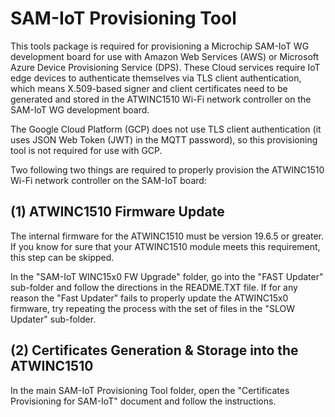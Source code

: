 # SAM-IoT Provisioning Tool

This tools package is required for provisioning a Microchip SAM-IoT WG development board for use with Amazon Web Services (AWS) or Microsoft Azure Device Provisioning Service (DPS).  These Cloud services require IoT edge devices to authenticate themselves via TLS client authentication, which means X.509-based signer and client certificates need to be generated and stored in the ATWINC1510 Wi-Fi network controller on the SAM-IoT WG development board.

The Google Cloud Platform (GCP) does not use TLS client authentication (it uses JSON Web Token (JWT) in the MQTT password), so this provisioning tool is not required for use with GCP.

Two following two things are required to properly provision the ATWINC1510 Wi-Fi network controller on the SAM-IoT board:

## (1) ATWINC1510 Firmware Update

The internal firmware for the ATWINC1510 must be version 19.6.5 or greater.  If you know for sure that your ATWINC1510 module meets this requirement, this step can be skipped.

In the "SAM-IoT WINC15x0 FW Upgrade" folder, go into the "FAST Updater" sub-folder and follow the directions in the README.TXT file.  If for any reason the "Fast Updater" fails to properly update the ATWINC15x0 firmware, try repeating the process with the set of files in the "SLOW Updater" sub-folder.

## (2) Certificates Generation & Storage into the ATWINC1510

In the main SAM-IoT Provisioning Tool folder, open the "Certificates Provisioning for SAM-IoT" document and follow the instructions.